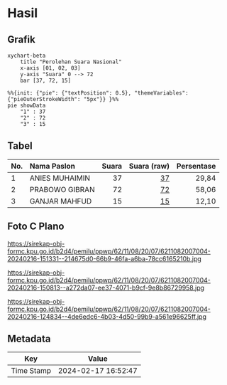 # Hasil

## Grafik

```mermaid
xychart-beta
    title "Perolehan Suara Nasional"
    x-axis [01, 02, 03]
    y-axis "Suara" 0 --> 72
    bar [37, 72, 15]
```

```mermaid
%%{init: {"pie": {"textPosition": 0.5}, "themeVariables": {"pieOuterStrokeWidth": "5px"}} }%%
pie showData
    "1" : 37
    "2" : 72
    "3" : 15
```

## Tabel

| No. | Nama Paslon    | Suara | Suara (raw) | Persentase |
|:--- |:-------------- | -----:| -----------:| ----------:|
| 1   | ANIES MUHAIMIN | 37    | [37][p-1]   | 29,84      |
| 2   | PRABOWO GIBRAN | 72    | [72][p-2]   | 58,06      |
| 3   | GANJAR MAHFUD  | 15    | [15][p-3]   | 12,10      |


[p-1]: https://github.com/gigit-pemilu/pemilu-2024/blob/main/pilpres/hitung-suara/sub/62-kalimantan-tengah/sub/11-pulang-pisau/sub/08-sebangau-kuala/sub/2007-sei-hambawang/sub/004-tps/sub/paslon-1.txt
[p-2]: https://github.com/gigit-pemilu/pemilu-2024/blob/main/pilpres/hitung-suara/sub/62-kalimantan-tengah/sub/11-pulang-pisau/sub/08-sebangau-kuala/sub/2007-sei-hambawang/sub/004-tps/sub/paslon-2.txt
[p-3]: https://github.com/gigit-pemilu/pemilu-2024/blob/main/pilpres/hitung-suara/sub/62-kalimantan-tengah/sub/11-pulang-pisau/sub/08-sebangau-kuala/sub/2007-sei-hambawang/sub/004-tps/sub/paslon-3.txt

## Foto C Plano

https://sirekap-obj-formc.kpu.go.id/b2d4/pemilu/ppwp/62/11/08/20/07/6211082007004-20240216-151331--214675d0-66b9-46fa-a6ba-78cc6165210b.jpg

https://sirekap-obj-formc.kpu.go.id/b2d4/pemilu/ppwp/62/11/08/20/07/6211082007004-20240216-150813--a272da07-ee37-4071-b9cf-9e8b86729958.jpg

https://sirekap-obj-formc.kpu.go.id/b2d4/pemilu/ppwp/62/11/08/20/07/6211082007004-20240216-124834--4de6edc6-4b03-4d50-99b9-a561e96625ff.jpg


## Metadata

| Key        | Value               |
| ---------- | ------------------- |
| Time Stamp | 2024-02-17 16:52:47 |



